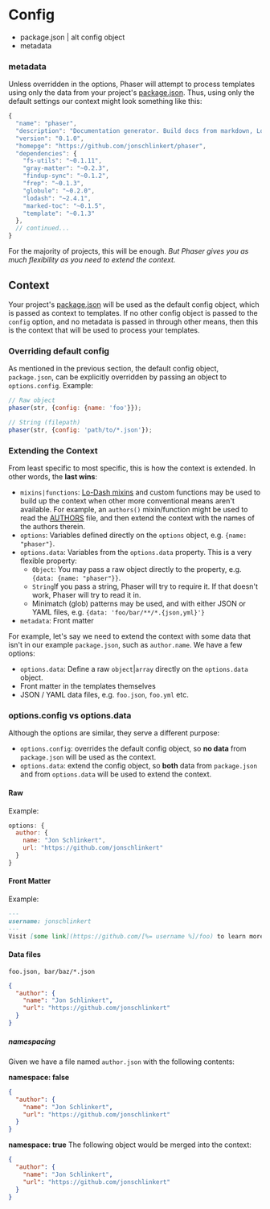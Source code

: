 # Config

* package.json | alt config object
* metadata

### metadata

Unless overridden in the options, Phaser will attempt to process templates using only the data from your project's [package.json](./package.json). Thus, using only the default settings our context might look something like this:

```js
{
  "name": "phaser",
  "description": "Documentation generator. Build docs from markdown, Lo-Dash templates, includes, and YAML front matter.",
  "version": "0.1.0",
  "homepge": "https://github.com/jonschlinkert/phaser",
  "dependencies": {
    "fs-utils": "~0.1.11",
    "gray-matter": "~0.2.3",
    "findup-sync": "~0.1.2",
    "frep": "~0.1.3",
    "globule": "~0.2.0",
    "lodash": "~2.4.1",
    "marked-toc": "~0.1.5",
    "template": "~0.1.3"
  },
  // continued...
}
```

For the majority of projects, this will be enough. _But Phaser gives you as much flexibility as you need to extend the context._


## Context

Your project's [package.json](./package.json) will be used as the default config object, which is passed as context to templates. If no other config object is passed to the `config` option, and no metadata is passed in through other means, then this is the context that will be used to process your templates.

### Overriding default config
As mentioned in the previous section, the default config object, `package.json`, can be explicitly overridden by passing an object to `options.config`. Example:

```js
// Raw object
phaser(str, {config: {name: 'foo'}});

// String (filepath)
phaser(str, {config: 'path/to/*.json'});
```

### Extending the Context
From least specific to most specific, this is how the context is extended. In other words, the **last wins**:

* `mixins|functions`: [Lo-Dash mixins]() and custom functions may be used to build up the context when other more conventional means aren't available. For example, an `authors()` mixin/function might be used to read the [AUTHORS](./AUTHORS) file, and then extend the context with the names of the authors therein.
* `options`: Variables defined directly on the `options` object, e.g. `{name: "phaser"}`.
* `options.data`: Variables from the `options.data` property. This is a very flexible property:
  - `Object`: You may pass a raw object directly to the property, e.g. `{data: {name: "phaser"}}`.
  - `String`If you pass a string, Phaser will try to require it. If that doesn't work, Phaser will try to read it in.
  - Minimatch (glob) patterns may be used, and with either JSON or YAML files, e.g. `{data: 'foo/bar/**/*.{json,yml}'}`
* `metadata`: Front matter



For example, let's say we need to extend the context with some data that isn't in our example `package.json`, such as `author.name`. We have a few options:

* `options.data`: Define a raw `object`|`array` directly on the `options.data` object.
* Front matter in the templates themselves
* JSON / YAML data files, e.g. `foo.json`, `foo.yml` etc.

### options.config vs options.data
Although the options are similar, they serve a different purpose:

* `options.config`: overrides the default config object, so **no data** from `package.json` will be used as the context.
* `options.data`: extend the config object, so **both** data from `package.json` and from `options.data` will be used to extend the context.


#### Raw

Example:

```js
options: {
  author: {
    name: "Jon Schlinkert",
    url: "https://github.com/jonschlinkert"
  }
}
```

#### Front Matter

Example:

```markdown
---
username: jonschlinkert
---
Visit [some link](https://github.com/[%= username %]/foo) to learn more!

```

#### Data files

`foo.json, bar/baz/*.json`

```json
{
  "author": {
    "name": "Jon Schlinkert",
    "url": "https://github.com/jonschlinkert"
  }
}
```

##### namespacing
Given we have a file named `author.json` with the following contents:

**namespace: false**

```json
{
  "author": {
    "name": "Jon Schlinkert",
    "url": "https://github.com/jonschlinkert"
  }
}
```

**namespace: true**
The following object would be merged into the context:

```json
{
  "author": {
    "name": "Jon Schlinkert",
    "url": "https://github.com/jonschlinkert"
  }
}
```
